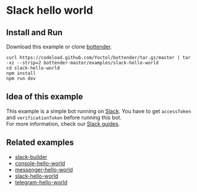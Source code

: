 # Slack hello world

## Install and Run

Download this example or clone [bottender](https://github.com/Yoctol/bottender).

```
curl https://codeload.github.com/Yoctol/bottender/tar.gz/master | tar -xz --strip=2 bottender-master/examples/slack-hello-world
cd slack-hello-world
npm install
npm run dev
```

## Idea of this example

This example is a simple bot running on [Slack](https://slack.com/). You have to
get `accessToken` and `verificationToken` before running this bot.\
For more information, check our [Slack guides](https://bottender.js.org/docs/Platforms-Slack).

## Related examples

* [slack-builder](../slack-builder)
* [console-hello-world](../console-hello-world)
* [messenger-hello-world](../messenger-hello-world)
* [slack-hello-world](../slack-hello-world)
* [telegram-hello-world](../telegram-hello-world)
